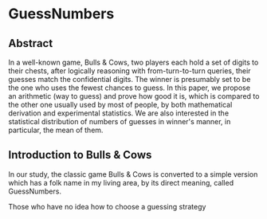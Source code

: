 # GuessNumbers

## Abstract
In a well-known game, Bulls & Cows, two players each hold a set of digits to their chests, after logically reasoning with from-turn-to-turn queries, their guesses match the confidential digits. The winner is presumably set to be the one who uses the fewest chances to guess. In this paper, we propose an arithmetic (way to guess) and prove how good it is, which is compared to the other one usually used by most of people, by both mathematical derivation and experimental statistics. We are also interested in the statistical distribution of numbers of guesses in winner's manner, in particular, the mean of them.

## Introduction to Bulls & Cows

In our study, the classic game Bulls & Cows is converted to a simple version which has a folk name in my living area, by its direct meaning, called GuessNumbers.  

Those who have no idea how to choose a guessing strategy
